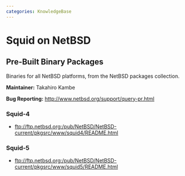 ```yaml
---
categories: KnowledgeBase
---
```

# Squid on NetBSD

## Pre-Built Binary Packages

Binaries for all NetBSD platforms, from the NetBSD packages collection.

**Maintainer:** Takahiro Kambe

**Bug Reporting:** <http://www.netbsd.org/support/query-pr.html>

### Squid-4

- <ftp://ftp.netbsd.org:/pub/NetBSD/NetBSD-current/pkgsrc/www/squid4/README.html>

### Squid-5

- <ftp://ftp.netbsd.org:/pub/NetBSD/NetBSD-current/pkgsrc/www/squid5/README.html>
